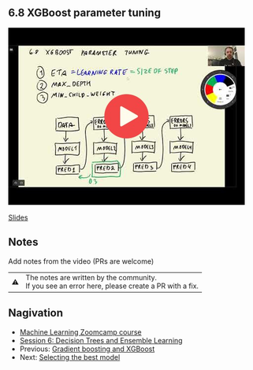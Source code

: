 ## 6.8 XGBoost parameter tuning

<a href="https://www.youtube.com/watch?v=VX6ftRzYROM"><img src="images/thumbnail-6-08.jpg"></a>

[Slides](https://www.slideshare.net/AlexeyGrigorev/ml-zoomcamp-6-decision-trees-and-ensemble-learning)


## Notes

Add notes from the video (PRs are welcome)


<table>
   <tr>
      <td>⚠️</td>
      <td>
         The notes are written by the community. <br>
         If you see an error here, please create a PR with a fix.
      </td>
   </tr>
</table>


## Nagivation

* [Machine Learning Zoomcamp course](../)
* [Session 6: Decision Trees and Ensemble Learning](./)
* Previous: [Gradient boosting and XGBoost](07-boosting.md)
* Next: [Selecting the best model](09-final-model.md)